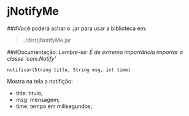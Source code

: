 # jNotifyMe

###Você poderá achar o .jar para usar a biblioteca em:
>../dist/jNotifyMe.jar

###Documentação:
*Lembre-se: É de extrema importância importar a classe 'com.Notify'*

```
notificar(String title, String msg, int time)
```
Mostra na tela a notifição:

* title: titulo;
* msg: mensagem;
* time: tempo em milisegundos;